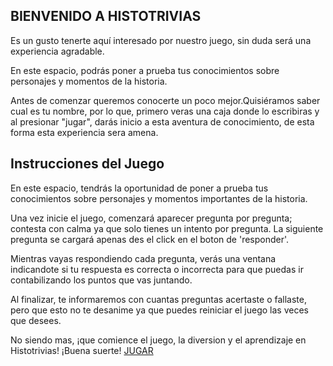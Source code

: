 ## BIENVENIDO A HISTOTRIVIAS

Es un gusto tenerte aquí interesado por nuestro juego, sin duda será una experiencia agradable.

En este espacio, podrás poner a prueba tus conocimientos sobre personajes y momentos de la historia.

Antes de comenzar queremos conocerte un poco mejor.Quisiéramos saber cual es tu nombre, por lo que, primero veras una caja donde lo escribiras y al presionar "jugar", darás inicio a esta aventura de conocimiento, de esta forma esta experiencia sera amena.

## Instrucciones del Juego 

En este espacio, tendrás la oportunidad de poner a prueba tus conocimientos sobre personajes y momentos importantes de la historia.

Una vez inicie el juego, comenzará aparecer pregunta por pregunta; contesta con calma ya que solo tienes un intento por pregunta. La siguiente pregunta se cargará apenas des el click en el boton de 'responder'.

Mientras vayas respondiendo cada pregunta, verás una ventana indicandote si tu respuesta es correcta o incorrecta para que puedas ir contabilizando los puntos que vas juntando.

Al finalizar, te informaremos con cuantas preguntas acertaste o fallaste, pero que esto no te desanime ya que puedes reiniciar el juego las veces que desees.

No siendo mas, ¡que comience el juego, la diversion y el aprendizaje en Histotrivias!
¡Buena suerte!
[JUGAR](https://histotrivia.glitch.me/)
